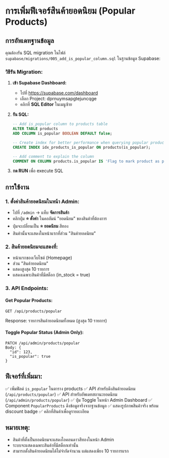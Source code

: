 # การเพิ่มฟีเจอร์สินค้ายอดนิยม (Popular Products)

## การอัพเดทฐานข้อมูล

คุณต้องรัน SQL migration ในไฟล์ `supabase/migrations/005_add_is_popular_column.sql` ในฐานข้อมูล Supabase:

### วิธีรัน Migration:

1. **เข้า Supabase Dashboard:**
   - ไปที่ https://supabase.com/dashboard
   - เลือก Project: dprnuymsapgtejuncqge
   - คลิกที่ **SQL Editor** ในเมนูซ้าย

2. **รัน SQL:**
   ```sql
   -- Add is_popular column to products table
   ALTER TABLE products 
   ADD COLUMN is_popular BOOLEAN DEFAULT false;

   -- Create index for better performance when querying popular products
   CREATE INDEX idx_products_is_popular ON products(is_popular);

   -- Add comment to explain the column
   COMMENT ON COLUMN products.is_popular IS 'Flag to mark product as popular/featured on homepage';
   ```

3. **กด RUN** เพื่อ execute SQL

## การใช้งาน

### 1. ตั้งค่าสินค้ายอดนิยมในหน้า Admin:
- ไปที่ `/admin` → แท็บ **จัดการสินค้า**
- คลิกปุ่ม **⭐ ตั้งค่า** ในคอลัมน์ "ยอดนิยม" ของสินค้าที่ต้องการ
- ปุ่มจะเปลี่ยนเป็น **⭐ ยอดนิยม** สีทอง
- สินค้านั้นจะแสดงในหน้าแรกที่ส่วน "สินค้ายอดนิยม"

### 2. สินค้ายอดนิยมจะแสดงที่:
- หน้าแรกของเว็บไซต์ (Homepage)
- ส่วน "สินค้ายอดนิยม"
- แสดงสูงสุด 10 รายการ
- แสดงเฉพาะสินค้าที่มีสต็อก (in_stock = true)

### 3. API Endpoints:

#### Get Popular Products:
```
GET /api/products/popular
```
Response: รายการสินค้ายอดนิยมทั้งหมด (สูงสุด 10 รายการ)

#### Toggle Popular Status (Admin Only):
```
PATCH /api/admin/products/popular
Body: {
  "id": 123,
  "is_popular": true
}
```

## ฟีเจอร์ที่เพิ่มมา:

✅ เพิ่มฟิลด์ `is_popular` ในตาราง products
✅ API สำหรับดึงสินค้ายอดนิยม (`/api/products/popular`)
✅ API สำหรับอัพเดทสถานะยอดนิยม (`/api/admin/products/popular`)
✅ ปุ่ม Toggle ในหน้า Admin Dashboard
✅ Component `PopularProducts` ดึงข้อมูลจริงจากฐานข้อมูล
✅ แสดงรูปภาพสินค้าจริง พร้อม discount badge
✅ คลิกที่สินค้าเพื่อดูรายละเอียด

## หมายเหตุ:

- สินค้าที่ตั้งเป็นยอดนิยมจะแสดงไอคอนดาวสีทองในหน้า Admin
- ระบบจะแสดงเฉพาะสินค้าที่มีสต็อกเท่านั้น
- สามารถตั้งสินค้ายอดนิยมได้ไม่จำกัดจำนวน แต่แสดงเพียง 10 รายการแรก
